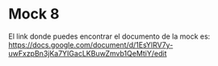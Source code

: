 # Mock 8
El link donde puedes encontrar el documento de la mock es: https://docs.google.com/document/d/1EsYlRV7y-uwFxzpBn3jKa7YIGacLKBuwZmvb1QeMtiY/edit
